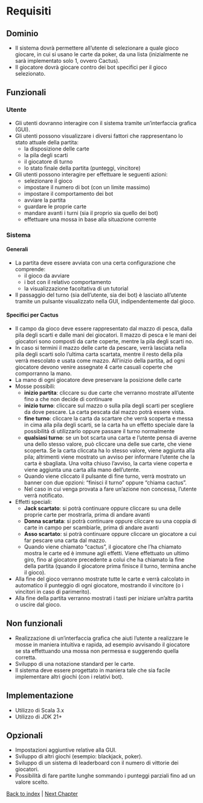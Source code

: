 # Requisiti
## Dominio
- Il sistema dovrà permettere all’utente di selezionare a quale gioco giocare, in cui si usano le carte da poker, da una lista (inizialmente ne sarà implementato solo 1, ovvero Cactus).
- Il giocatore dovrà giocare contro dei bot specifici per il gioco selezionato.

## Funzionali
### Utente
- Gli utenti dovranno interagire con il sistema tramite un’interfaccia grafica (GUI).
- Gli utenti possono visualizzare i diversi fattori che rappresentano lo stato attuale della partita:
  - la disposizione delle carte
  - la pila degli scarti
  - il giocatore di turno
  - lo stato finale della partita (punteggi, vincitore)
- Gli utenti possono interagire per effettuare le seguenti azioni:
  - selezionare il gioco
  - impostare il numero di bot (con un limite massimo)
  - impostare il comportamento dei bot
  - avviare la partita
  - guardare le proprie carte
  - mandare avanti i turni (sia il proprio sia quello dei bot)
  - effettuare una mossa in base alla situazione corrente

### Sistema
#### Generali
- La partita deve essere avviata con una certa configurazione che comprende:
  - il gioco da avviare
  - i bot con il relativo comportamento
  - la visualizzazione facoltativa di un tutorial
- Il passaggio del turno (sia dell’utente, sia dei bot) è lasciato all’utente tramite un pulsante visualizzato nella GUI, indipendentemente dal gioco.

#### Specifici per Cactus
- Il campo da gioco deve essere rappresentato dal mazzo di pesca, dalla pila degli scarti e dalle mani dei giocatori. Il mazzo di pesca e le mani dei giocatori sono composti da carte coperte, mentre la pila degli scarti no.
- In caso si termini il mazzo delle carte da pescare, verrà lasciata nella pila degli scarti solo l’ultima carta scartata, mentre il resto della pila verrà mescolato e usata come mazzo.
All’inizio della partita, ad ogni giocatore devono venire assegnate 4 carte casuali coperte che comporranno la mano.
- La mano di ogni giocatore deve preservare la posizione delle carte
- Mosse possibili:
  - **inizio partita**: cliccare su due carte che verranno mostrate all’utente fino a che non decide di continuare
  - **inizio turno**: cliccare sul mazzo o sulla pila degli scarti per scegliere da dove pescare. La carta pescata dal mazzo potrà essere vista.
  - **fine turno**: cliccare la carta da scartare che verrà scoperta e messa in cima alla pila degli scarti, se la carta ha un effetto speciale dare la possibilità di utilizzarlo oppure passare il turno normalmente
  - **qualsiasi turno**: se un bot scarta una carta e l’utente pensa di averne una dello stesso valore, può cliccare una delle sue carte, che viene scoperta. Se la carta cliccata ha lo stesso valore, viene aggiunta alla pila; altrimenti viene mostrato un avviso per informare l’utente che la carta è sbagliata. Una volta chiuso l’avviso, la carta viene coperta e viene aggiunta una carta alla mano dell’utente.
  - Quando viene cliccato il pulsante di fine turno, verrà mostrato un banner con due opzioni: “finisci il turno” oppure “chiama cactus”.
  - Nel caso in cui venga provata a fare un’azione non concessa, l’utente verrà notificato.
- Effetti speciali:
  - **Jack scartato**: si potrà continuare oppure cliccare su una delle proprie carte per mostrarla, prima di andare avanti
  - **Donna scartata**: si potrà continuare oppure cliccare su una coppia di carte in campo per scambiarle, prima di andare avanti
  - **Asso scartato**: si potrà continuare oppure cliccare un giocatore a cui far pescare una carta dal mazzo.
  - Quando viene chiamato “cactus”, il giocatore che l’ha chiamato mostra le carte ed è immune agli effetti. Viene effettuato un ultimo giro, fino al giocatore precedente a colui che ha chiamato la fine della partita (quando il giocatore prima finisce il turno, termina anche il gioco).
- Alla fine del gioco verranno mostrate tutte le carte e verrà calcolato in automatico il punteggio di ogni giocatore, mostrando il vincitore (o i vincitori in caso di parimerito).
- Alla fine della partita verranno mostrati i tasti per iniziare un’altra partita o uscire dal gioco.

## Non funzionali
- Realizzazione di un’interfaccia grafica che aiuti l’utente a realizzare le mosse in maniera intuitiva e rapida, ad esempio avvisando il giocatore se sta effettuando una mossa non permessa e suggerendo quella corretta.
- Sviluppo di una notazione standard per le carte.
- Il sistema deve essere progettato in maniera tale che sia facile implementare altri giochi (con i relativi bot).

## Implementazione
- Utilizzo di Scala 3.x
- Utilizzo di JDK 21+

## Opzionali
- Impostazioni aggiuntive relative alla GUI.
- Sviluppo di altri giochi (esempio: blackjack, poker).
- Sviluppo di un sistema di leaderboard con il numero di vittorie dei giocatori.
- Possibilità di fare partite lunghe sommando i punteggi parziali fino ad un valore scelto.

[Back to index](../index.md) | 
[Next Chapter](../4-architectural-design/index.md)
